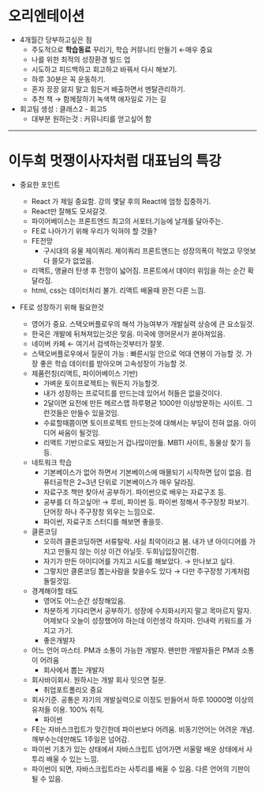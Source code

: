 # 오리엔테이션

-   4개월간 당부하고싶은 점
    -   주도적으로 **학습동료** 꾸리기, 학습 커뮤니티 만들기 ←매우 중요
    -   나를 위한 최적의 성장환경 빌드 업
    -   시도하고 피드백하고 회고하고 바꿔서 다시 해보기.
    -   하루 30분은 꼭 운동하기.
    -   혼자 끙끙 앓지 말고 힘든거 배출하면서 멘탈관리하기.
    -   추천 책  → 함께잘하기 녹색책 애자일로 가는 길
-   회고팀 생성 : 클래스2 - 회고5
    -   대부분 원하는것 : 커뮤니티를 얻고싶어 함
---

# 이두희 멋쟁이사자처럼 대표님의 특강

-   중요한 포인트
    -   React 가 제일 중요함. 강의 몇달 후의 React에 엄청 집중하기.
    -   React만 잘해도 모셔갈것.
    -   파이어베이스는 프론트엔드 최고의 서포터.기능에 날개를 달아주는.
    -   FE로 나아가기 위해 우리가 익혀야 할 것들?
    -   FE전망
        -   구시대의 유물 제이쿼리. 제이쿼리 프론트엔드는 성장의폭이 적었고 무엇보다 쓸모가 없었음.
    -   리액트, 앵귤러 탄생 후 전망이 넓어짐. 프론트에서 데이터 위임을 하는 순간 확 달라짐.
    -   html, css는 데이터처리 불가. 리액트 배울때 완전 다른 느낌.

-   FE로 성장하기 위해 필요한것
    -   영어가 중요. 스택오버플로우의 해석 가능여부가 개발실력 상승에 큰 요소일것.
    -   한국은 개발에 뒤쳐져있는것은 맞음. 미국에 영어문서가 쏟아져있음.
    -   네이버 카페 ← 여기서 검색하는것부터가 잘못.
    -   스택오버플로우에서 질문이 가능 : 빠른시일 안으로 억대 연봉이 가능할 것. 가장 좋은 학습 데이터를 받아오며 고속성장이 가능할 것.
    -   제품런칭(리액트, 파이어베이스 기반)
        -   가벼운 토이프로젝트는 뭐든지 가능할것.
        -   내가 성장하는 프로덕트를 만드는데 있어서 허들은 없을것이다.
        -   2달이면 요전에 만든 메르스맵 하루평균 1000만 이상방문하는 사이트. 그런것들은 만들수 있을것임.
        -   수료할때쯤이면 토이프로젝트 만드는것에 대해서는 부담이 전혀 없음. 아이디어 싸움이 될것임.
        -   리액트 기반으로도 재밌는거 겁나많이만듦. MBTI 사이트, 동물상 찾기 등등.
    -   네트워크 학습
        -   기본베이스가 없어 하면서 기본베이스에 매몰되기 시작하면 답이 없음. 컴퓨터공학은 2~3년 단위로 기본베이스가 매우 달라짐.
        -   자료구조 책만 찾아서 공부하기. 파이썬으로 배우는 자료구조 등.
        -   공부를 더 하고싶어! → 루비, 파이썬 등. 파이썬 정해서 주구장창 파보기. 단어장 하나 주구장창 외우는 느낌으로.
        -   파이썬, 자료구조 스터디를 해보면 좋을듯.
    -   클론코딩
        -   오히려 클론코딩하면 서류탈락. 사실 최악이라고 봄. 내가 낸 아이디어를 가지고 만들지 않는 이상 이건 아닐듯. 두희님입장이긴함.
        -   자기가 만든 아이디어를 가지고 시도를 해보았다. → 만나보고 싶다.
        -   그렇지만 클론코딩 뽑는사람을 찾을수도 있다 → 다만 주구장창 기계처럼 돌릴것임.
    -   경계해야할 태도
        -   영어도 어느순간 성장해있음.
        -   차분하게 기다리면서 공부하기. 성장에 수치화시키지 말고 목마르지 말자. 어제보다 오늘이 성장했어야 하는데 이런생각 하지마. 인내력 키워드를 가지고 가기.
        -   좋은개발자
    -   어느 언어 마스터. PM과 소통이 가능한 개발자. 왠만한 개발자들은 PM과 소통이 어려움
        -   회사에서 뽑는 개발자
    -   회사바이회사. 원하시는 개발 회사 잇으면 질문.
        -   취업포트폴리오 중요
    -   회사기준. 공통은 자기의 개발실력으로 이정도 만들어서 하루 10000명 이상의 유저들 이용. 100% 취직.
        -   파이썬
    -   FE는 자바스크립트가 맞긴한데 파이썬보다 어려움. 비동기언어는 어려운 개념. 깨부수는데만해도 1주일은 넘어감.
    -   파이썬 기초가 있는 상태에서 자바스크립트 넘어가면 서울말 배운 상태에서 사투리 배울 수 있는 느낌.
    -   파이썬이 되면, 자바스크립트라는 사투리를 배울 수 있음. 다른 언어의 기판이 될 수 있음.
